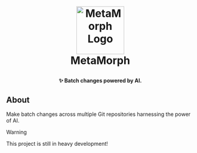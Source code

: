 <h1>
<p align="center">
  <img src="https://github.com/user-attachments/assets/43c90f2f-1df5-46e8-adda-f485ddb8f786" alt="MetaMorph Logo" width="128">
  <br>MetaMorph
</h1>
  <p align="center">
    <strong>✨ Batch changes powered by AI.</strong>
  </p>
</p>

## About

Make batch changes across multiple Git repositories harnessing the power of AI.

> [!WARNING]
> This project is still in heavy development!
